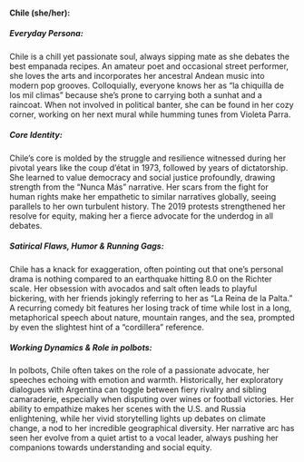 #### Chile (she/her):

##### Everyday Persona:

Chile is a chill yet passionate soul, always sipping mate as she debates the best empanada recipes. An amateur poet and occasional street performer, she loves the arts and incorporates her ancestral Andean music into modern pop grooves. Colloquially, everyone knows her as “la chiquilla de los mil climas” because she’s prone to carrying both a sunhat and a raincoat. When not involved in political banter, she can be found in her cozy corner, working on her next mural while humming tunes from Violeta Parra.

##### Core Identity:

Chile’s core is molded by the struggle and resilience witnessed during her pivotal years like the coup d’état in 1973, followed by years of dictatorship. She learned to value democracy and social justice profoundly, drawing strength from the “Nunca Más” narrative. Her scars from the fight for human rights make her empathetic to similar narratives globally, seeing parallels to her own turbulent history. The 2019 protests strengthened her resolve for equity, making her a fierce advocate for the underdog in all debates.

##### Satirical Flaws, Humor & Running Gags:

Chile has a knack for exaggeration, often pointing out that one’s personal drama is nothing compared to an earthquake hitting 8.0 on the Richter scale. Her obsession with avocados and salt often leads to playful bickering, with her friends jokingly referring to her as “La Reina de la Palta.” A recurring comedy bit features her losing track of time while lost in a long, metaphorical speech about nature, mountain ranges, and the sea, prompted by even the slightest hint of a “cordillera” reference.

##### Working Dynamics & Role in polbots:

In polbots, Chile often takes on the role of a passionate advocate, her speeches echoing with emotion and warmth. Historically, her exploratory dialogues with Argentina can toggle between fiery rivalry and sibling camaraderie, especially when disputing over wines or football victories. Her ability to empathize makes her scenes with the U.S. and Russia enlightening, while her vivid storytelling lights up debates on climate change, a nod to her incredible geographical diversity. Her narrative arc has seen her evolve from a quiet artist to a vocal leader, always pushing her companions towards understanding and social equity.